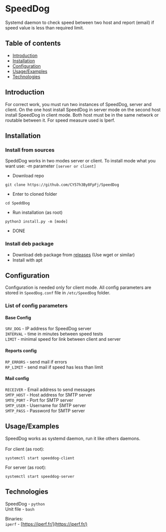 
# SpeedDog

Systemd daemon to check speed between two host and report (email) if speed value is less than required limit.

## Table of contents
* [Introduction](#Introduction)
* [Installation](#Installation)
* [Configuration](#Configuration)
* [Usage/Examples](#Usage/Examples)
* [Technologies](#Technologies)

## Introduction
For correct work, you must run two instances of SpeedDog, server and client. On the one host install SpeedDog in server mode on the second host install SpeedDog in client mode. Both host must be in the same network or routable between it. For speed  measure used is Iperf.

## Installation
### Install from sources
SpeddDog works in two modes server or client. 
To install mode what you want use:
-m parameter `[server or client]`

+ Download repo
```
git clone https://github.com/CY57h3By8FpFj/SpeedDog
```
+ Enter to cloned folder
```
cd SpeddDog
```
+ Run installation (as root)
```
python3 install.py -m [mode] 
```
+ DONE

### Install deb package
+ Download deb package from [releases](https://github.com/CY57h3By8FpFj/SpeedDog/releases) (Use wget or similar)
+ Install with apt

## Configuration
Configuration is needed only for client mode. All config parameters are stored in `SpeedDog.conf` file in `/etc/SpeedDog` folder. 

### List of config parameters

#### Base Config
`SRV_DOG` - IP address for SpeedDog server\
`INTERVAL` - time in minutes between speed tests\
`LIMIT` - minimal speed for link between client and server

#### Reports config
`RP_ERRORS` - send mail if errors\
`RP_LIMIT` - send mail if speed has less than limit

#### Mail config
`RECEIVER` - Email address to send messages\
`SMTP_HOST` - Host address for SMTP server\
`SMTO_PORT` - Port for SMTP server\
`SMTP_USER` - Username for SMTP server\
`SMTP_PASS` - Password for SMTP server

## Usage/Examples
SpeedDog works as systemd daemon, run it like others daemons.\
\
For client (as root):
```
systemctl start speeddog-client
```
For server (as root):
```
systemctl start speeddog-server
```

## Technologies
SpeedDog - `python`  
Unit file - `bash`

Binaries:\
`iperf` - [https://iperf.fr/](https://iperf.fr/)

